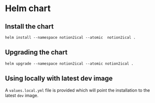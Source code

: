 # Helm chart

## Install the chart

```
helm install --namespace notion2ical --atomic  notion2ical .
```

## Upgrading the chart

```
helm upgrade --namespace notion2ical --atomic notion2ical .
```

## Using locally with latest dev image

A `values.local.yml` file is provided which will point the installation to the latest `dev` image.

